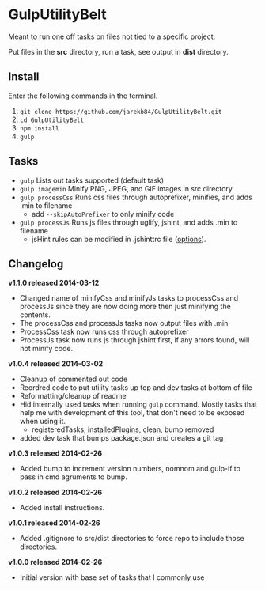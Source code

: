 GulpUtilityBelt
================
Meant to run one off tasks on files not tied to a specific project. 

Put files in the **src** directory, run a task, see output in **dist** 
directory.

## Install
Enter the following commands in the terminal.

1. `git clone https://github.com/jarekb84/GulpUtilityBelt.git`
2. `cd GulpUtilityBelt`
3. `npm install`
4. `gulp`

## Tasks
- `gulp` Lists out tasks supported (default task)   
- `gulp imagemin` Minify PNG, JPEG, and GIF images in src directory   
- `gulp processCss` Runs css files through autoprefixer, minifies, and adds .min to filename
    - add `--skipAutoPrefixer` to only minify code  
- `gulp processJs` Runs js files through uglify, jshint, and adds .min to filename
    - jsHint rules can be modified in .jshinttrc file ([options](http://www.jshint.com/docs/options)).

## Changelog
**v1.1.0 released 2014-03-12**

* Changed name of minifyCss and minifyJs tasks to processCss and processJs since they are now doing more then just minifying the contents.
* The processCss and processJs tasks now output files with .min
* ProcessCss task now runs css through autoprefixer
* ProcessJs task now runs js through jshint first, if any arrors found, will not minify code.

**v1.0.4 released 2014-03-02**

* Cleanup of commented out code
* Reordred code to put utility tasks up top and dev tasks at bottom of file
* Reformatting/cleanup of readme
* Hid internally used tasks when running `gulp` command. Mostly tasks that help me with development of this tool, that don't need to be exposed when using it.
    - registeredTasks, installedPlugins, clean, bump removed
* added dev task that bumps package.json and creates a git tag

**v1.0.3 released 2014-02-26**

* Added bump to increment version numbers, nomnom and gulp-if to pass in cmd agruments to bump.

**v1.0.2 released 2014-02-26**

* Added install instructions.

**v1.0.1 released 2014-02-26**

* Added .gitignore to src/dist directories to force repo to include those directories.

**v1.0.0 released 2014-02-26**

* Initial version with base set of tasks that I commonly use